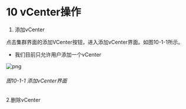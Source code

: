 # 10 vCenter操作

1. 添加vCenter

点击集群界面的添加VCenter按钮，进入添加vCenter界面。如图10-1-1所示。
* 我们目前只允许用户添加一个vCenter

![png](../images/10-1-1.png "图10-1-1集群结构图")

###### 图10-1-1 添加vCenter界面

2.删除vCenter





